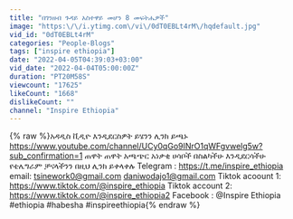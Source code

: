 ```yaml
---
title: "በገንዘብ ጉዳይ አስተዋይ መሆን 8 መፍትሔዎች"
image: "https:\/\/i.ytimg.com\/vi\/0dT0EBLt4rM\/hqdefault.jpg"
vid_id: "0dT0EBLt4rM"
categories: "People-Blogs"
tags: ["inspire ethiopia"]
date: "2022-04-05T04:39:03+03:00"
vid_date: "2022-04-04T05:00:00Z"
duration: "PT20M58S"
viewcount: "17625"
likeCount: "1668"
dislikeCount: ""
channel: "Inspire Ethiopia"
---
```

{% raw %}አዳዲስ ቪዲዮ እንዲደርስዎት ይሄንን ሊንክ ይጫኑ <a rel="nofollow" target="blank" href="https://www.youtube.com/channel/UCy0qGo9INrO1qWFgvwelg5w?sub_confirmation=1">https://www.youtube.com/channel/UCy0qGo9INrO1qWFgvwelg5w?sub_confirmation=1</a> ጠዋት ጠዋት አጫጭር አነቃቂ ሀሳቦች በስልካችሁ እንዲደርሳችሁ የቴሌግራም ቻናላችንን በዚህ ሊንክ ይቀላቀሉ Telegram : <a rel="nofollow" target="blank" href="https://t.me/inspire_ethiopia">https://t.me/inspire_ethiopia</a> email: tsinework0@gmail.com daniwodajo1@gmail.com Tiktok acoount 1: <a rel="nofollow" target="blank" href="https://www.tiktok.com/@inspire_ethiopia">https://www.tiktok.com/@inspire_ethiopia</a> Tiktok account 2: <a rel="nofollow" target="blank" href="https://www.tiktok.com/@inspire_ethiopia2">https://www.tiktok.com/@inspire_ethiopia2</a> Facebook : @Inspire Ethiopia #ethiopia #habesha #inspireethiopia{% endraw %}
